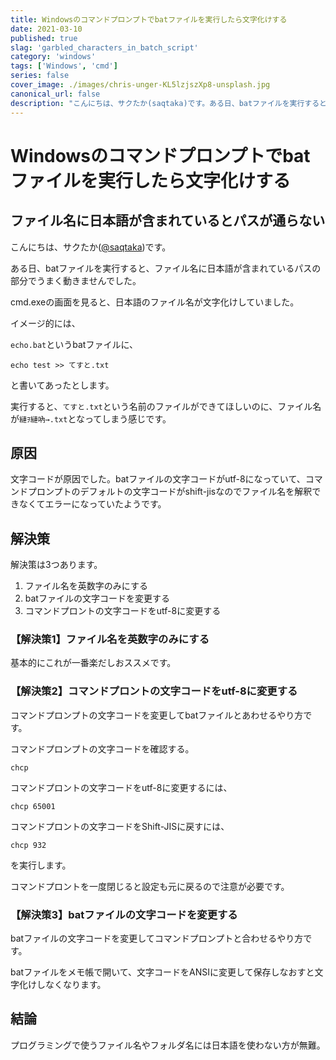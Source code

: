 ```yaml
---
title: Windowsのコマンドプロンプトでbatファイルを実行したら文字化けする
date: 2021-03-10
published: true
slag: 'garbled_characters_in_batch_script'
category: 'windows'
tags: ['Windows', 'cmd']
series: false
cover_image: ./images/chris-unger-KL5lzjszXp8-unsplash.jpg
canonical_url: false
description: "こんにちは、サクたか(saqtaka)です。ある日、batファイルを実行すると、ファイル名に日本語が含まれているパスの部分でうまく動きませんでした。cmd.exeの画面を見ると、日本語のファイル名が文字化けしていました。"
---
```

# Windowsのコマンドプロンプトでbatファイルを実行したら文字化けする

## ファイル名に日本語が含まれているとパスが通らない
こんにちは、サクたか([@saqtaka](https://twitter.com/saqtaka))です。

ある日、batファイルを実行すると、ファイル名に日本語が含まれているパスの部分でうまく動きませんでした。

cmd.exeの画面を見ると、日本語のファイル名が文字化けしていました。


イメージ的には、

`echo.bat`というbatファイルに、
```
echo test >> てすと.txt
```
と書いてあったとします。

実行すると、`てすと.txt`という名前のファイルができてほしいのに、ファイル名が`縺ｦ縺吶→.txt`となってしまう感じです。


## 原因
文字コードが原因でした。batファイルの文字コードがutf-8になっていて、コマンドプロンプトのデフォルトの文字コードがshift-jisなのでファイル名を解釈できなくてエラーになっていたようです。

## 解決策
解決策は3つあります。

1. ファイル名を英数字のみにする
1. batファイルの文字コードを変更する
1. コマンドプロントの文字コードをutf-8に変更する

### 【解決策1】ファイル名を英数字のみにする
基本的にこれが一番楽だしおススメです。


### 【解決策2】コマンドプロントの文字コードをutf-8に変更する
コマンドプロンプトの文字コードを変更してbatファイルとあわせるやり方です。

コマンドプロンプトの文字コードを確認する。
```
chcp
```

コマンドプロントの文字コードをutf-8に変更するには、
```
chcp 65001
```

コマンドプロントの文字コードをShift-JISに戻すには、
```
chcp 932
```
を実行します。

コマンドプロントを一度閉じると設定も元に戻るので注意が必要です。
### 【解決策3】batファイルの文字コードを変更する
batファイルの文字コードを変更してコマンドプロンプトと合わせるやり方です。

batファイルをメモ帳で開いて、文字コードをANSIに変更して保存しなおすと文字化けしなくなります。


## 結論
プログラミングで使うファイル名やフォルダ名には日本語を使わない方が無難。